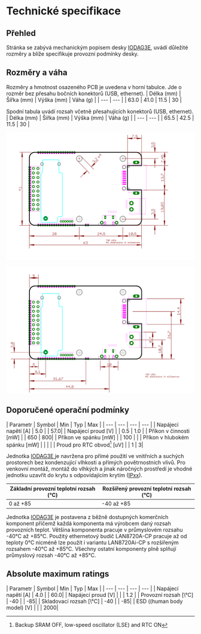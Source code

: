 # Technické specifikace

## Přehled

Stránka se zabývá mechanickým popisem desky [IODAG3E](./), uvádí důležité rozměry a blíže specifikuje provozní podmínky desky.

## Rozměry a váha

Rozměry a hmotnost osazeného PCB je uvedena v horní tabulce. Jde o rozměr bez přesahu bočních konektorů (USB, ethernet).
| Délka \(mm\) | Šířka \(mm\) | Výška \(mm\) | Váha \(g\) |
| --- | --- |
| 63.0 | 41.0 | 11.5 | 30 |

Spodní tabula uvádí rozsah včetně přesahujících konektorů (USB, ethernet).
| Délka \(mm\) | Šířka \(mm\) | Výška \(mm\) | Váha \(g\) |
| --- | --- |
| 65.5 | 42.5 | 11.5 | 30 |

![Rozm&#x11B;rov&#xFD; n&#xE1;&#x10D;rtek desky IODAG3E - obrysy desky a rozm&#xED;st&#x11B;n&#xED; otvor&#x16F;. ](../../../../.gitbook/assets/iodag3e_170725_dimensions_a.svg)

![Rozm&#x11B;rov&#xFD; n&#xE1;&#x10D;rtek desky IODAG3E - rozm&#xED;st&#x11B;n&#xED; a velikosti konektor&#x16F;.](../../../../.gitbook/assets/iodag3e_170725_dimensions_b.svg)

## Doporučené operační podmínky

| Parametr | Symbol | Min | Typ | Max |
| --- | --- | --- | --- |
| Napájecí napětí \[A\]               |     5.0   |     | 57.0|
| Napájecí proud \[V\]                |           |  0.5   | 1.0 |
| Příkon v činnosti \[mW\]            |           |   650  |  800|
| Příkon ve spánku \[mW\]             |           |   100  |     |
| Příkon v hlubokém spánku \[mW\]     |           |         |     |
| Proud pro RTC obvod[^2] \[uV\]       |          |   1  |  3|
[^1]: Bude uvedeno \#TODO HW-977  
[^2]: Backup SRAM OFF, low-speed oscillator (LSE) and RTC ON

Jednotka [IODAG3E ](./)je navržena pro přímé použití ve vnitřních a suchých prostorech bez kondenzující vlhkosti a přímých povětrnostních vlivů. Pro venkovní montáž, montáž do vlhkých a jinak náročných prostředí je vhodné jednotku uzavřít do krytu s odpovídajícím krytím \([IPxx](https://en.wikipedia.org/wiki/IP_Code)\).

| Základní provozní teplotní rozsah \(°C\) | Rozšířený provozní teplotní rozsah \(°C\) |
| --- | --- |
| 0 až +85 | -40 až +85  |


Jednotka [IODAG3E](./) je postavena z běžně dostupných komerčních komponent přičemž každá komponenta má výrobcem daný rozsah provozních teplot. Většina komponenta pracuje v průmyslovém rozsahu -40°C až +85°C. Použitý ethernetový budič LAN8720A-CP pracuje až od teploty 0°C nicméně lze použít i variantu LAN8720Ai-CP s rozšířeným rozsahem -40°C až +85°C. Všechny ostatní komponenty plně splňují průmyslový rozsah -40°C až +85°C. 



## Absolute maximum ratings
| Parametr | Symbol | Min | Typ | Max |
| --- | --- | --- | --- |
| Napájecí napětí \[A\]       |     4.0   |     | 60.0|
| Napájecí proud \[V\]        |           |     | 1.2 |
| Provozní rozsah \[\°C\]     |    -40       |     |  -85|
| Skladovací rozsah \[\°C\]   |    -40       |     |  -85|
| ESD ((human body model) \[V\]  |          |     |  2000|



